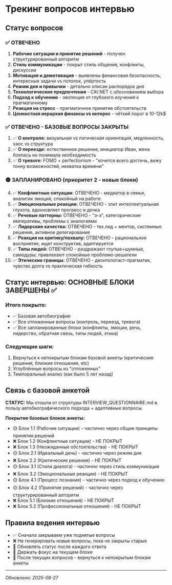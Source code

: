 # Трекинг вопросов интервью

## Статус вопросов

### ✅ ОТВЕЧЕНО
1. **Рабочие ситуации и принятие решений** - получен структурированный алгоритм
2. **Стиль коммуникации** - покрыт стиль общения, конфликты, дискуссии
3. **Мотивация и демотивация** - выявлены финансовая безопасность, интересные задачи vs потолок, упёртость
4. **Режим дня и привычки** - детально описан распорядок дня
5. **Технологические предпочтения** - C#/.NET с обоснованием выбора
6. **Подход к обучению** - эволюция от глубокого изучения к прагматичному
7. **Реакция на стресс** - прагматичное принятие обстоятельств
8. **Ценностная иерархия финансы vs интерес** - чёткий порог в 10-12k$

### ✅ ОТВЕЧЕНО - БАЗОВЫЕ ВОПРОСЫ ЗАКРЫТЫ
1. ✅ **О контроле:** визуальная vs логическая ориентация, медленность, хаос vs структура
2. ✅ **О переезде:** естественное решение, инициатор Иван, жена боялась но понимала необходимость
3. ✅ **О тревоге:** FOMO + perfectionism - "хочется всего достичь, вижу тонну возможностей, нехватка времени"

### 🟡 ЗАПЛАНИРОВАНО (приоритет 2 - новые блоки)  
4. ✅ **Конфликтные ситуации:** ОТВЕЧЕНО - медиатор в семье, аналитик эмоций, спокойный на работе
5. ✅ **Эмоциональные реакции:** ОТВЕЧЕНО - злит интеллектуальная глухота, вдохновляет прогресс и дочка
6. ✅ **Речевые паттерны:** ОТВЕЧЕНО - "э-э", категорические императивы, проблемы с аналогиями
7. ✅ **Лидерские качества:** ОТВЕЧЕНО - тех.лид + ментор, системные решения, активное делегирование
8. ✅ **Реакция на критику/похвалу:** ОТВЕЧЕНО - рациональное восприятие, ищет конструктив, адаптируется
9. ✅ **Типы людей:** ОТВЕЧЕНО - раздражают глупые+шумные, самодуры; привлекают спокойные проблемо-решатели
10. ✅ **Этические границы:** ОТВЕЧЕНО - деонтологист-прагматик, чувство долга vs практическая гибкость

## Статус интервью: ОСНОВНЫЕ БЛОКИ ЗАВЕРШЕНЫ ✅

### Итого покрыто:
- ✅ Базовая автобиография 
- ✅ Все отложенные вопросы (контроль, переезд, тревога)
- ✅ Все запланированные блоки (конфликты, эмоции, речь, лидерство, обратная связь, типы людей, этика)

### Следующие шаги:
1. Вернуться к непокрытым блокам базовой анкеты (критические решения, близкие отношения, etc)
2. Углублённые вопросы из "отложенных"
3. Темпоральный анализ (как было 5 лет назад)

## Связь с базовой анкетой
**СТАТУС:** Мы отошли от структуры INTERVIEW_QUESTIONNAIRE.md в пользу автобиографического подхода + адаптивные вопросы.

**Покрытие базовых блоков анкеты:**
- 🟡 Блок 1.1 (Рабочие ситуации) - частично через общие принципы принятия решений
- ❌ Блок 1.2 (Конфликтные ситуации) - НЕ ПОКРЫТ
- ❌ Блок 1.3 (Неожиданные обстоятельства) - НЕ ПОКРЫТ  
- 🟡 Блок 2.1 (Идеальный день) - частично через режим дня
- ❌ Блок 2.2 (Критические решения) - НЕ ПОКРЫТ
- 🟡 Блок 3.1 (Стили диалога) - частично через стиль коммуникации
- ❌ Блок 3.2 (Эмоциональные реакции) - НЕ ПОКРЫТ
- 🟡 Блок 4.1 (Процесс познания) - частично через подход к обучению
- 🟡 Блок 4.2 (Принятие решений) - частично через структурированный алгоритм
- ❌ Блок 5.1 (Близкие отношения) - НЕ ПОКРЫТ
- ❌ Блок 5.2 (Профессиональные отношения) - НЕ ПОКРЫТ

## Правила ведения интервью
- ✅ Сначала закрываем уже поднятые вопросы
- ❌ Не генерировать новые вопросы, пока не закрыты старые  
- 📝 Обновлять статус после каждого ответа
- 🎯 Держать фокус на текущем блоке
- 🔄 После текущих вопросов - вернуться к непокрытым блокам анкеты

---
*Обновлено: 2025-08-27*